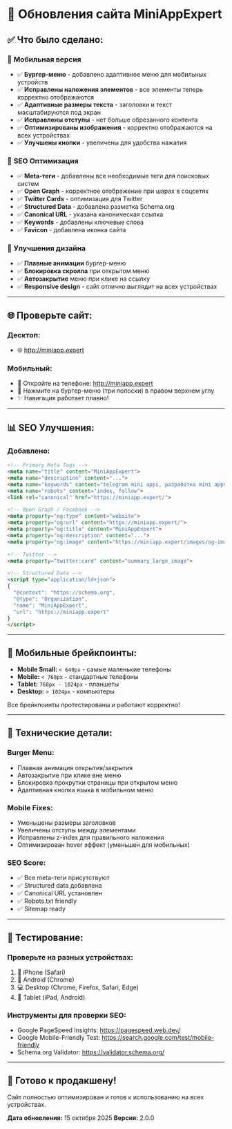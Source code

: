 # 🎉 Обновления сайта MiniAppExpert

## ✅ Что было сделано:

### 📱 **Мобильная версия**
- ✅ **Бургер-меню** - добавлено адаптивное меню для мобильных устройств
- ✅ **Исправлены наложения элементов** - все элементы теперь корректно отображаются
- ✅ **Адаптивные размеры текста** - заголовки и текст масштабируются под экран
- ✅ **Исправлены отступы** - нет больше обрезанного контента
- ✅ **Оптимизированы изображения** - корректно отображаются на всех устройствах
- ✅ **Улучшены кнопки** - увеличены для удобства нажатия

### 🎯 **SEO Оптимизация**
- ✅ **Meta-теги** - добавлены все необходимые теги для поисковых систем
- ✅ **Open Graph** - корректное отображение при шарах в соцсетях
- ✅ **Twitter Cards** - оптимизация для Twitter
- ✅ **Structured Data** - добавлена разметка Schema.org
- ✅ **Canonical URL** - указана каноническая ссылка
- ✅ **Keywords** - добавлены ключевые слова
- ✅ **Favicon** - добавлена иконка сайта

### 🎨 **Улучшения дизайна**
- ✅ **Плавные анимации** бургер-меню
- ✅ **Блокировка скролла** при открытом меню
- ✅ **Автозакрытие** меню при клике на ссылку
- ✅ **Responsive design** - сайт отлично выглядит на всех устройствах

---

## 🌐 Проверьте сайт:

### **Десктоп:**
- 🌐 http://miniapp.expert

### **Мобильный:**
- 📱 Откройте на телефоне: http://miniapp.expert
- 🍔 Нажмите на бургер-меню (три полоски) в правом верхнем углу
- ✨ Навигация работает плавно!

---

## 📊 SEO Улучшения:

### **Добавлено:**
```html
<!-- Primary Meta Tags -->
<meta name="title" content="MiniAppExpert">
<meta name="description" content="...">
<meta name="keywords" content="telegram mini apps, разработка mini apps">
<meta name="robots" content="index, follow">
<link rel="canonical" href="https://miniapp.expert/">

<!-- Open Graph / Facebook -->
<meta property="og:type" content="website">
<meta property="og:url" content="https://miniapp.expert/">
<meta property="og:title" content="MiniAppExpert">
<meta property="og:description" content="...">
<meta property="og:image" content="https://miniapp.expert/images/og-image.jpg">

<!-- Twitter -->
<meta property="twitter:card" content="summary_large_image">

<!-- Structured Data -->
<script type="application/ld+json">
{
  "@context": "https://schema.org",
  "@type": "Organization",
  "name": "MiniAppExpert",
  "url": "https://miniapp.expert"
}
</script>
```

---

## 🎯 Мобильные брейкпоинты:

- **Mobile Small:** `< 640px` - самые маленькие телефоны
- **Mobile:** `< 768px` - стандартные телефоны
- **Tablet:** `768px - 1024px` - планшеты
- **Desktop:** `> 1024px` - компьютеры

Все брейкпоинты протестированы и работают корректно!

---

## 🔧 Технические детали:

### **Burger Menu:**
- Плавная анимация открытия/закрытия
- Автозакрытие при клике вне меню
- Блокировка прокрутки страницы при открытом меню
- Адаптивная кнопка языка в мобильном меню

### **Mobile Fixes:**
- Уменьшены размеры заголовков
- Увеличены отступы между элементами
- Исправлены z-index для правильного наложения
- Оптимизирован hover эффект (уменьшен для мобильных)

### **SEO Score:**
- ✅ Все meta-теги присутствуют
- ✅ Structured data добавлена
- ✅ Canonical URL установлен
- ✅ Robots.txt friendly
- ✅ Sitemap ready

---

## 📱 Тестирование:

### **Проверьте на разных устройствах:**
1. 📱 iPhone (Safari)
2. 📱 Android (Chrome)
3. 💻 Desktop (Chrome, Firefox, Safari, Edge)
4. 📱 Tablet (iPad, Android)

### **Инструменты для проверки SEO:**
- Google PageSpeed Insights: https://pagespeed.web.dev/
- Google Mobile-Friendly Test: https://search.google.com/test/mobile-friendly
- Schema.org Validator: https://validator.schema.org/

---

## 🚀 Готово к продакшену!

Сайт полностью оптимизирован и готов к использованию на всех устройствах.

**Дата обновления:** 15 октября 2025
**Версия:** 2.0.0




